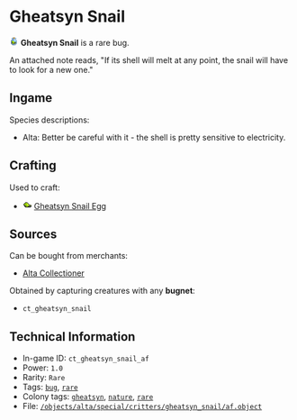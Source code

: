 # Gheatsyn Snail

<img src="https://raw.githubusercontent.com/Ceterai/Enternia/main/objects/alta/special/critters/gheatsyn_snail/icon.png" alt="Gheatsyn Snail icon" loading="lazy" height=16px width="auto" /> **Gheatsyn Snail** is a rare bug.

An attached note reads, "If its shell will melt at any point, the snail will have to look for a new one."

## Ingame

Species descriptions:

- Alta: Better be careful with it - the shell is pretty sensitive to electricity.

## Crafting

Used to craft:

- <img src="https://raw.githubusercontent.com/Ceterai/Enternia/main/items/active/alta/spawners/critters/ct_gheatsyn_snail_egg.png" alt="Gheatsyn Snail Egg icon" loading="lazy" height=16px width="auto" /> [Gheatsyn Snail Egg](https://ceterai.github.io/MyEnternia/Wiki/GheatsynSnailEgg)

## Sources

Can be bought from merchants:

- [Alta Collectioner](https://ceterai.github.io/MyEnternia/Wiki/AltaCollectioner)

Obtained by capturing creatures with any **bugnet**:

- `ct_gheatsyn_snail`

## Technical Information

- In-game ID: `ct_gheatsyn_snail_af`
- Power: `1.0`
- Rarity: `Rare`
- Tags: [`bug`](https://ceterai.github.io/MyEnternia/Wiki/Tags/Bug), [`rare`](https://ceterai.github.io/MyEnternia/Wiki/Tags/Rare)
- Colony tags: [`gheatsyn`](https://ceterai.github.io/MyEnternia/Wiki/Tags/Gheatsyn), [`nature`](https://ceterai.github.io/MyEnternia/Wiki/Tags/Nature), [`rare`](https://ceterai.github.io/MyEnternia/Wiki/Tags/Rare)
- File: [`/objects/alta/special/critters/gheatsyn_snail/af.object`](https://github.com/Ceterai/Enternia/blob/main/objects/alta/special/critters/gheatsyn_snail/af.object)
